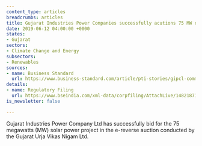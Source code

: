 ```yaml
---
content_type: articles
breadcrumbs: articles
title: Gujarat Industries Power Companies successfully acutions 75 MW of solar projects
date: 2019-06-12 04:00:00 +0000
states:
- Gujarat
sectors:
- Climate Change and Energy
subsectors:
- Renewables
sources:
- name: Business Standard
  url: https://www.business-standard.com/article/pti-stories/gipcl-commissions-75-mw-solar-power-project-in-gujarat-119060700282_1.html
details:
- name: Regulatory Filing
  url: https://www.bseindia.com/xml-data/corpfiling/AttachLive/14821871-dbdd-4e6c-a86f-11e3b80281d9.pdf
is_newsletter: false

---
```

Gujarat Industries Power Company Ltd has successfully bid for the 75 megawatts (MW) solar power project in the e-reverse auction conducted by the Gujarat Urja Vikas Nigam Ltd.
